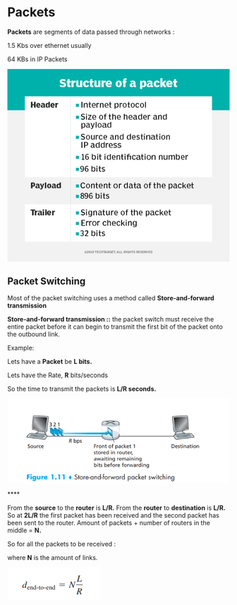 # Packets

**Packets** are segments of data passed through networks :

1.5 Kbs over ethernet usually 

64 KBs in IP Packets

![Structure of a Packet](../../.gitbook/assets/packet-structure.png)

## Packet Switching

Most of the packet switching uses a method called **Store-and-forward transmission**

**Store-and-forward transmission ::**  the packet switch must receive the entire packet before it can begin to transmit the first bit of the packet onto the outbound link.

Example: 

Lets have a **Packet** be **L bits.**

Lets have the Rate, **R** bits/seconds

So the time to transmit the packets is **L/R seconds.**

![](../../.gitbook/assets/image%20%282%29.png)

\*\*\*\*

From the **source** to the **router** is **L/R.** From the **router** to **destination** is **L/R.** So at **2L/R** the first packet has been received and the second packet has been sent to the router. Amount of packets + number of routers in the middle = **N.**

So for all the packets to be received : 

where **N** is the amount of links. 

![](../../.gitbook/assets/image%20%281%29.png)

